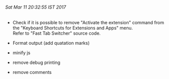 ###### Sat Mar 11 20:32:55 IST 2017

* Check if it is possible to remove "Activate the extension" command from the "Keyboard Shortcuts for Extensions and Apps" menu.  
    Refer to "Fast Tab Switcher" source code.


* Format output (add quatation marks)

* minify js

* remove debug printing

* remove comments

